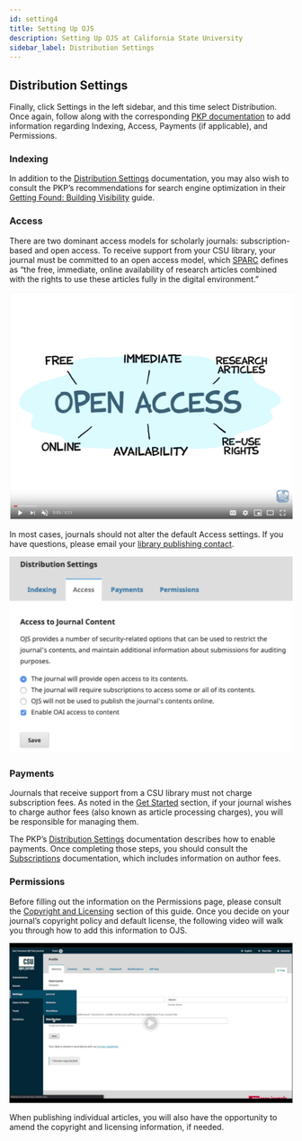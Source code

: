 ```yaml
---
id: setting4
title: Setting Up OJS
description: Setting Up OJS at California State University
sidebar_label: Distribution Settings
---
```

## Distribution Settings

Finally, click Settings in the left sidebar, and this time select Distribution. Once again, follow along with the corresponding [PKP documentation](https://docs.pkp.sfu.ca/learning-ojs/en/settings-distribution) to add information regarding Indexing, Access, Payments (if applicable), and Permissions.

### Indexing
In addition to the [Distribution Settings](https://docs.pkp.sfu.ca/learning-ojs/en/settings-distribution#search-indexing) documentation, you may also wish to consult the PKP’s recommendations for search engine optimization in their [Getting Found: Building Visibility](https://docs.pkp.sfu.ca/learning-ojs/en/settings-distribution#search-indexing) guide.

### Access
There are two dominant access models for scholarly journals: subscription-based and open access. To receive support from your CSU library, your journal must be committed to an open access model, which [SPARC](https://sparcopen.org/open-access/) defines as “the free, immediate, online availability of research articles combined with the rights to use these articles fully in the digital environment.”

[![Open Access Explained](assets/OAExplained.png)](https://www.youtube.com/watch?v=L5rVH1KGBCY)

In most cases, journals should not alter the default Access settings. If you have questions, please email your [library publishing contact](contacts.md).

![distributionsettings](assets/DistributionSettings.png)

### Payments
Journals that receive support from a CSU library must not charge subscription fees. As noted in the [Get Started](start1.md) section, if your journal wishes to charge author fees (also known as article processing charges), you will be responsible for managing them.

The PKP’s [Distribution Settings](https://docs.pkp.sfu.ca/learning-ojs/en/settings-distribution#payments) documentation describes how to enable payments. Once completing those steps, you should consult the [Subscriptions](https://docs.pkp.sfu.ca/learning-ojs/en/subscriptions#payment-types) documentation, which includes information on author fees.

### Permissions
Before filling out the information on the Permissions page, please consult the [Copyright and Licensing](https://docs.google.com/document/d/19STrqDEmofW5Rgr85GRDLxoziN148mJNpbW0yFWhp5k/edit#heading=h.f4uq014p19v2) section of this guide. Once you decide on your journal’s copyright policy and default license, the following video will walk you through how to add this information to OJS.

[![Copyright](assets/CopyrightDemo.png)](https://drive.google.com/open?id=1R7A0MDH3p7szDTg43rSYFc3DXIL_gxTz)

When publishing individual articles, you will also have the opportunity to amend the copyright and licensing information, if needed.
